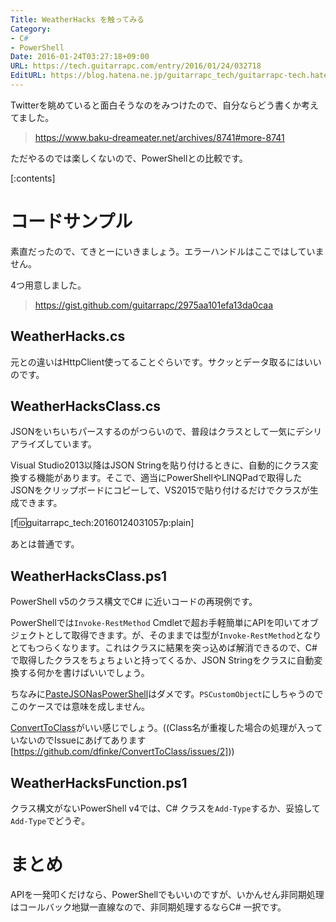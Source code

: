 ```yaml
---
Title: WeatherHacks を触ってみる
Category:
- C#
- PowerShell
Date: 2016-01-24T03:27:18+09:00
URL: https://tech.guitarrapc.com/entry/2016/01/24/032718
EditURL: https://blog.hatena.ne.jp/guitarrapc_tech/guitarrapc-tech.hatenablog.com/atom/entry/6653586347154292648
---
```


Twitterを眺めていると面白そうなのをみつけたので、自分ならどう書くか考えてました。

> https://www.baku-dreameater.net/archives/8741#more-8741

ただやるのでは楽しくないので、PowerShellとの比較です。


[:contents]

# コードサンプル

素直だったので、てきとーにいきましょう。エラーハンドルはここではしていません。

4つ用意しました。

> https://gist.github.com/guitarrapc/2975aa101efa13da0caa

## WeatherHacks.cs

元との違いはHttpClient使ってることぐらいです。サクッとデータ取るにはいいのです。

## WeatherHacksClass.cs

JSONをいちいちパースするのがつらいので、普段はクラスとして一気にデシリアライズしています。

Visual Studio2013以降はJSON Stringを貼り付けるときに、自動的にクラス変換する機能があります。そこで、適当にPowerShellやLINQPadで取得したJSONをクリップボードにコピーして、VS2015で貼り付けるだけでクラスが生成できます。

[f:id:guitarrapc_tech:20160124031057p:plain]

あとは普通です。

## WeatherHacksClass.ps1

PowerShell v5のクラス構文でC# に近いコードの再現例です。

PowerShellでは`Invoke-RestMethod` Cmdletで超お手軽簡単にAPIを叩いてオブジェクトとして取得できます。が、そのままでは型が`Invoke-RestMethod`となりとてもつらくなります。これはクラスに結果を突っ込めば解消できるので、C# で取得したクラスをちょちょいと持ってくるか、JSON Stringをクラスに自動変換する何かを書けばいいでしょう。

ちなみに[PasteJSONasPowerShell](https://github.com/dfinke/PasteJSONasPowerShell)はダメです。`PSCustomObject`にしちゃうのでこのケースでは意味を成しません。

[ConvertToClass](https://www.powershellgallery.com/packages/ConvertToClass)がいい感じでしょう。((Class名が重複した場合の処理が入っていないのでIssueにあげてあります[https://github.com/dfinke/ConvertToClass/issues/2]))

## WeatherHacksFunction.ps1

クラス構文がないPowerShell v4では、C# クラスを`Add-Type`するか、妥協して`Add-Type`でどうぞ。

# まとめ

APIを一発叩くだけなら、PowerShellでもいいのですが、いかんせん非同期処理はコールバック地獄一直線なので、非同期処理するならC# 一択です。
